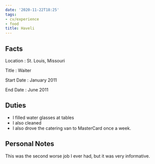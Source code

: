 ```yaml
---
date: '2020-11-22T18:25'
tags:
- cv/experience
- food
title: Haveli
---
```


Facts
-----

Location
:   St. Louis, Missouri

Title
:   Waiter

Start Date
:   January 2011

End Date
:   June 2011

Duties
------

-   I filled water glasses at tables
-   I also cleaned
-   I also drove the catering van to MasterCard once a week.

Personal Notes
--------------

This was the second worse job I ever had, but it was very informative.
